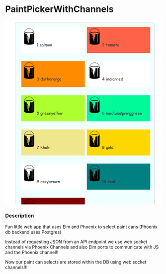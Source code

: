 # PaintPickerWithChannels

![Logo](https://raw.githubusercontent.com/brpandey/paint_picker/master/priv/images/paintpicker.png)

### Description
Fun little web app that uses Elm and Phoenix to select paint cans (Phoenix db backend uses Postgres) 

Instead of requesting JSON from an API endpoint we use web socket channels via Phoenix Channels 
and also Elm ports to communicate with JS and the Phoenix channel!!

Now our paint can selects are stored within the DB using web socket channels!!!




